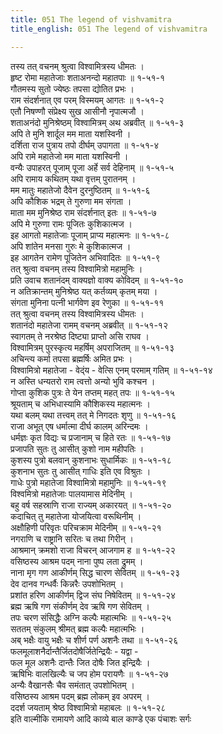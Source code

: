 ```yaml
---
title: 051 The legend of vishvamitra
title_english: 051 The legend of vishvamitra

---
```

तस्य तत् वचनम् श्रुत्वा विश्वामित्रस्य धीमतः ।  
हृष्ट रोमा महातेजाः शताअनन्दो महातपाः ॥ १-५१-१  
गौतमस्य सुतो ज्येष्ठः तपसा द्योतित प्रभः ।  
राम संदर्शनात् एव परम् विस्मयम् आगतः ॥ १-५१-२  
एतौ निषण्णौ संप्रेक्ष्य सुख आसीनौ नृपात्मजौ ।  
शताअनंदो मुनिश्रेष्ठम् विश्वामित्रम् अथ अब्रवीत् ॥ १-५१-३  
अपि ते मुनि शार्दूल मम माता यशस्विनी ।  
दर्शिता राज पुत्राय तपो दीर्घम् उपागता ॥ १-५१-४  
अपि रामे महातेजो मम माता यशस्विनी ।  
वन्यैः उपाहरत् पूजाम् पूजा अर्हे सर्व देहिनाम् ॥ १-५१-५  
अपि रामाय कथितम् यथा वृत्तम् पुरातनम् ।  
मम मातुः महातेजो दैवेन दुरनुष्ठितम् ॥ १-५१-६  
अपि कौशिक भद्रम् ते गुरुणा मम संगता ।  
माता मम मुनिश्रेष्ठ राम संदर्शनात् इतः ॥ १-५१-७  
अपि मे गुरुणा रामः पूजितः कुशिकात्मज ।  
इह आगतो महातेजाः पूजाम् प्राप्य महात्मनः ॥ १-५१-८  
अपि शांतेन मनसा गुरुः मे कुशिकात्मज ।  
इह आगतेन रामेण पूजितेन अभिवादितः ॥ १-५१-९  
तत् श्रुत्वा वचनम् तस्य विश्वामित्रो महामुनिः ।  
प्रति उवाच शतानंदम् वाक्यज्ञो वाक्य कोविदम् ॥ १-५१-१०  
न अतिक्रान्तम् मुनिश्रेष्ठ यत् कर्तव्यम् कृतम् मया ।  
संगता मुनिना पत्नी भार्गवेण इव रेणुका ॥ १-५१-११  
तत् श्रुत्वा वचनम् तस्य विश्वामित्रस्य धीमतः ।  
शतानंदो महातेजा रामम् वचनम् अब्रवीत् ॥ १-५१-१२  
स्वागतम् ते नरश्रेष्ठ दिष्ट्या प्राप्तो असि राघव ।  
विश्वामित्रम् पुरस्कृत्य महर्षिम् अपराजितम् ॥ १-५१-१३  
अचिन्त्य कर्मा तपसा ब्रह्मर्षिः अमित प्रभः ।  
विश्वामित्रो महातेजा - वेद्ंय - वेत्सि एनम् परमाम् गतिम् ॥ १-५१-१४  
न अस्ति धन्यतरो राम त्वत्तो अन्यो भुवि कश्चन ।  
गोप्ता कुशिक पुत्रः ते येन तप्तम् महत् तपः ॥ १-५१-१५  
श्रूयताम् च अभिधास्यामि कौशिकस्य महात्मनः ।  
यथा बलम् यथा तत्त्वम् तत् मे निगदतः शृणु ॥ १-५१-१६  
राजा अभूत् एष धर्मात्मा दीर्घ कालम् अरिन्दमः ।  
धर्मज्ञः कृत विद्यः च प्रजानाम् च हिते रतः ॥ १-५१-१७  
प्रजापति सुतः तु आसीत् कुशो नाम महीपतिः ।  
कुशस्य पुत्रो बलवान् कुशनाभः सुधार्मिकः ॥ १-५१-१८  
कुशनाभ सुतः तु आसीत् गाधिः इति एव विश्रुतः ।  
गाधेः पुत्रो महातेजा विश्वामित्रो महामुनिः ॥ १-५१-१९  
विश्वमित्रो महातेजाः पालयामास मेदिनीम् ।  
बहु वर्ष सहस्राणि राजा राज्यम् अकारयत् ॥ १-५१-२०  
कदाचित् तु महातेजा योजयित्वा वरूथिनीम् ।  
अक्षौहिणी परिवृतः परिचक्राम मेदिनीम् ॥ १-५१-२१  
नगराणि च राष्ट्रानि सरितः च तथा गिरीन् ।  
आश्रमान् क्रमशो राजा विचरन् आजगाम ह ॥ १-५१-२२  
वसिष्ठस्य आश्रम पदम् नाना पुष्प लता द्रुमम् ।  
नाना मृग गण आकीर्णम् सिद्ध चारण सेवितम् ॥ १-५१-२३  
देव दानव गन्धर्वैः किन्नरैः उपशोभितम् ।  
प्रशांत हरिण आकीर्णम् द्विज संघ निषेवितम् ॥ १-५१-२४  
ब्रह्म ऋषि गण संकीर्णम् देव ऋषि गण सेवितम् ।  
तपः चरण संसिद्धैः अग्नि कल्पैः महात्मभिः ॥ १-५१-२५  
सततम् संकुलम् श्रीमत् ब्रह्म कल्पैः महात्मभिः ।  
अब् भक्षैः वायु भक्षैः च शीर्ण पर्ण अशनैः तथा ॥ १-५१-२६  
फलमूलाशनैर्दान्तैर्जितदोषैर्जितेन्द्रियैः - यद्वा -  
फल मूल अशनैः दान्तैः जित दोषैः जित इन्द्रियैः ।  
ऋषिभिः वालखिल्यैः च जप होम परायणैः ॥ १-५१-२७  
अन्यैः वैखानसैः चैव समंतात् उपशोभितम् ।  
वसिष्ठस्य आश्रम पदम् ब्रह्म लोकम् इव अपरम् ।  
ददर्श जयताम् श्रेष्ठ विश्वामित्रो महाबलः ॥ १-५१-२८  
इति वाल्मीकि रामायणे आदि काव्ये बाल काण्डे एक पंचाशः सर्गः